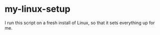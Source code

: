 # my-linux-setup
I run this script on a fresh install of Linux, so that it sets everything up for me.

